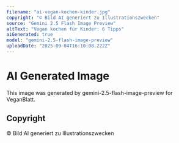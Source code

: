 ```yaml
---
filename: "ai-vegan-kochen-kinder.jpg"
copyright: "© Bild AI generiert zu Illustrationszwecken"
source: "Gemini 2.5 Flash Image Preview"
altText: "Vegan kochen für Kinder: 6 Tipps"
aiGenerated: true
model: "gemini-2.5-flash-image-preview"
uploadDate: "2025-09-04T16:10:08.222Z"
---
```


# AI Generated Image

This image was generated by gemini-2.5-flash-image-preview for VeganBlatt.

## Copyright
© Bild AI generiert zu Illustrationszwecken
